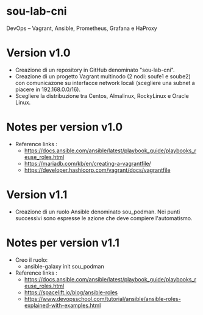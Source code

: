 # sou-lab-cni
DevOps – Vagrant, Ansible, Prometheus, Grafana e HaProxy

# Version v1.0
 - Creazione di un repository in GitHub denominato "sou-lab-cni".
 - Creazione di un progetto Vagrant multinodo (2 nodi: soufe1 e soube2) con comunicazone su interfacce network 
   locali (scegliere una subnet a piacere in 192.168.0.0/16).
 - Scegliere la distribuzione tra Centos, Almalinux, RockyLinux e Oracle Linux.

 # Notes per version v1.0
 - Reference links : 
    - https://docs.ansible.com/ansible/latest/playbook_guide/playbooks_reuse_roles.html
    - https://mariadb.com/kb/en/creating-a-vagrantfile/ 
    - https://developer.hashicorp.com/vagrant/docs/vagrantfile 

# Version v1.1 
 - Creazione di un ruolo Ansible denominato sou_podman. Nei punti successivi sono espresse le azione che deve compiere l'automatismo.

# Notes  per version v1.1
 - Creo il ruolo: 
    - ansible-galaxy init sou_podman
 - Reference links : 
    - https://docs.ansible.com/ansible/latest/playbook_guide/playbooks_reuse_roles.html 
    - https://spacelift.io/blog/ansible-roles 
    - https://www.devopsschool.com/tutorial/ansible/ansible-roles-explained-with-examples.html 